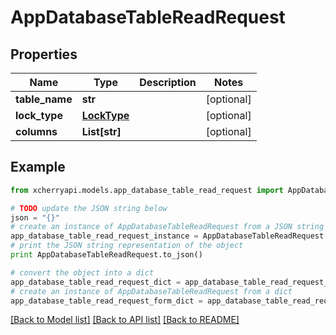 # AppDatabaseTableReadRequest


## Properties
Name | Type | Description | Notes
------------ | ------------- | ------------- | -------------
**table_name** | **str** |  | [optional] 
**lock_type** | [**LockType**](LockType.md) |  | [optional] 
**columns** | **List[str]** |  | [optional] 

## Example

```python
from xcherryapi.models.app_database_table_read_request import AppDatabaseTableReadRequest

# TODO update the JSON string below
json = "{}"
# create an instance of AppDatabaseTableReadRequest from a JSON string
app_database_table_read_request_instance = AppDatabaseTableReadRequest.from_json(json)
# print the JSON string representation of the object
print AppDatabaseTableReadRequest.to_json()

# convert the object into a dict
app_database_table_read_request_dict = app_database_table_read_request_instance.to_dict()
# create an instance of AppDatabaseTableReadRequest from a dict
app_database_table_read_request_form_dict = app_database_table_read_request.from_dict(app_database_table_read_request_dict)
```
[[Back to Model list]](../README.md#documentation-for-models) [[Back to API list]](../README.md#documentation-for-api-endpoints) [[Back to README]](../README.md)


